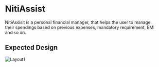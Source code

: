 # NitiAssist
NitiAssisit is a personal financial manager, that helps the user to manage their spendings based on previous expenses, mandatory requirement, EMI and so on.

## Expected Design
![Layout1](https://github.com/ArvinthC3000/nitiassist-fintech/blob/master/src/img/Image%201.png)
